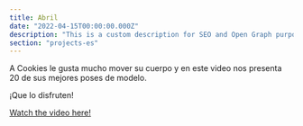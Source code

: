 ```yaml
---
title: Abril
date: "2022-04-15T00:00:00.000Z"
description: "This is a custom description for SEO and Open Graph purposes, rather than the default generated excerpt. Simply add a description field to the frontmatter."
section: "projects-es"
---
```


A Cookies le gusta mucho mover su cuerpo y en este video nos presenta 20 de sus mejores poses de modelo.

¡Que lo disfruten!

[Watch the video here!](https://youtu.be/8I1UchJSccQ)
